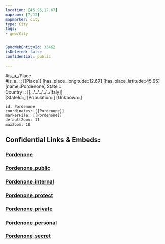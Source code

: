 ```yaml
---
location: [45.95,12.67] 
mapzoom: [7,12] 
mapmarker: city 
type: City
tags:
- geo/City


SpocWebEntityId: 33462
isDeleted: false
confidential: public

---
```

#is_a_/Place  
#is_a_ :: [[Place]] 
[has_place_longitude::12.67] 
[has_place_latitude::45.95] 
[name::Pordenone] 
State ::  
Country :: [[../../../../../Italy]]  
[StateId::] 
[Population::] 
[Unknown::] 


```leaflet
id: Pordenone
coordinates: [[Pordenone]] 
markerFile: [[Pordenone]] 
defaultZoom: 11 
maxZoom: 18
```


## Confidential Links & Embeds: 

### [Pordenone](/_Standards/Earth/Continent/Europe/Europe~South/Italy/regions~Italy/Friuli-Venezia_Giulia/Pordenone.Province/City/Pordenone.md) 

### [Pordenone.public](/_public/Earth/Continent/Europe/Europe~South/Italy/regions~Italy/Friuli-Venezia_Giulia/Pordenone.Province/City/Pordenone.public.md) 

### [Pordenone.internal](/_internal/Earth/Continent/Europe/Europe~South/Italy/regions~Italy/Friuli-Venezia_Giulia/Pordenone.Province/City/Pordenone.internal.md) 

### [Pordenone.protect](/_protect/Earth/Continent/Europe/Europe~South/Italy/regions~Italy/Friuli-Venezia_Giulia/Pordenone.Province/City/Pordenone.protect.md) 

### [Pordenone.private](/_private/Earth/Continent/Europe/Europe~South/Italy/regions~Italy/Friuli-Venezia_Giulia/Pordenone.Province/City/Pordenone.private.md) 

### [Pordenone.personal](/_personal/Earth/Continent/Europe/Europe~South/Italy/regions~Italy/Friuli-Venezia_Giulia/Pordenone.Province/City/Pordenone.personal.md) 

### [Pordenone.secret](/_secret/Earth/Continent/Europe/Europe~South/Italy/regions~Italy/Friuli-Venezia_Giulia/Pordenone.Province/City/Pordenone.secret.md)


